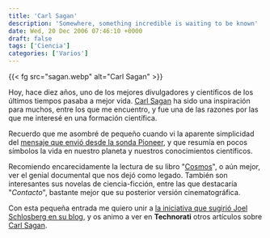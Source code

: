 ```yaml
---
title: 'Carl Sagan'
description: 'Somewhere, something incredible is waiting to be known'
date: Wed, 20 Dec 2006 07:46:10 +0000
draft: false
tags: ['Ciencia']
categories: ['Varios']
---
```


{{< fg src="sagan.webp" alt="Carl Sagan" >}}

Hoy, hace diez años, uno de los mejores divulgadores y científicos de los últimos tiempos pasaba a mejor vida. [Carl Sagan](http://es.wikipedia.org/wiki/Carl_Sagan) ha sido una inspiración para muchos, entre los que me encuentro, y fue una de las razones por las que me interesé en una formación científica.

Recuerdo que me asombré de pequeño cuando vi la aparente simplicidad del [mensaje que envió desde la sonda Pioneer](http://es.wikipedia.org/wiki/Placa_de_la_Pioneer), y que resumía en pocos símbolos la vida en nuestro planeta y nuestros conocimientos científicos.

Recomiendo encarecidamente la lectura de su libro "[Cosmos](http://es.wikipedia.org/wiki/Cosmos:_Un_viaje_personal)", o aún mejor, ver el genial documental que nos dejó como legado. También son interesantes sus novelas de ciencia-ficción, entre las que destacaría "_Contacto_", bastante mejor que su posterior versión cinematográfica.

Con esta pequeña entrada me quiero unir a [la iniciativa que sugirió Joel Schlosberg en su blog](http://joelschlosberg.blogspot.com/2006/11/announcing-carl-sagan-memorial-blog.html), y os animo a ver en **Technorati** otros artículos sobre [Carl Sagan](http://technorati.com/tag/carl+sagan).
